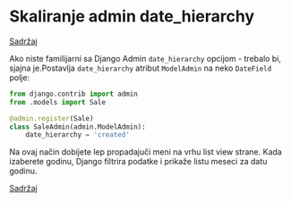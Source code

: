 
# Skaliranje admin date_hierarchy

[Sadržaj](00_sadrzaj.md)

Ako niste familijarni sa Django Admin `date_hierarchy` opcijom - trebalo bi, sjajna je.Postavlja `date_hierarchy` atribut `ModelAdmin` na neko `DateField` polje:

```py
from django.contrib import admin
from .models import Sale

@admin.register(Sale)
class SaleAdmin(admin.ModelAdmin):
    date_hierarchy = 'created'
```

Na ovaj način dobijete lep propadajuči meni na vrhu list view strane. Kada izaberete godinu, Django filtrira podatke i prikaže listu meseci za datu godinu.

[Sadržaj](00_sadrzaj.md)
